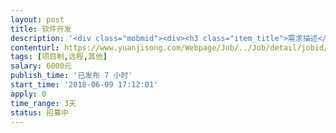 ```yaml
---                
layout: post       
title: 软件开发           
description: '<div class="mobmid"><div><h3 class="item_title">需求描述</h3><p>需求描述<br/> <br/>我随机生成一批手机号码，然后通过微信搜索看这批号码哪些开通过微信，再看这些开通过微信的哪些能不需要验证就可以直接加好友成功的，把这些微信号跟手机号码记录下来    我觉得最好通过通讯录导入进去哪些有微信</p></div><!--info end--></div>'     
contenturl: https://www.yuanjisong.com/Webpage/Job/../Job/detail/jobid/101553      
tags: [项目制,远程,其他]            
salary: 6000元          
publish_time: '已发布 7 小时'         
start_time: '2018-06-09 17:12:01'           
apply: 0                   
time_range: 3天              
status: 招募中                  
---                 
```

